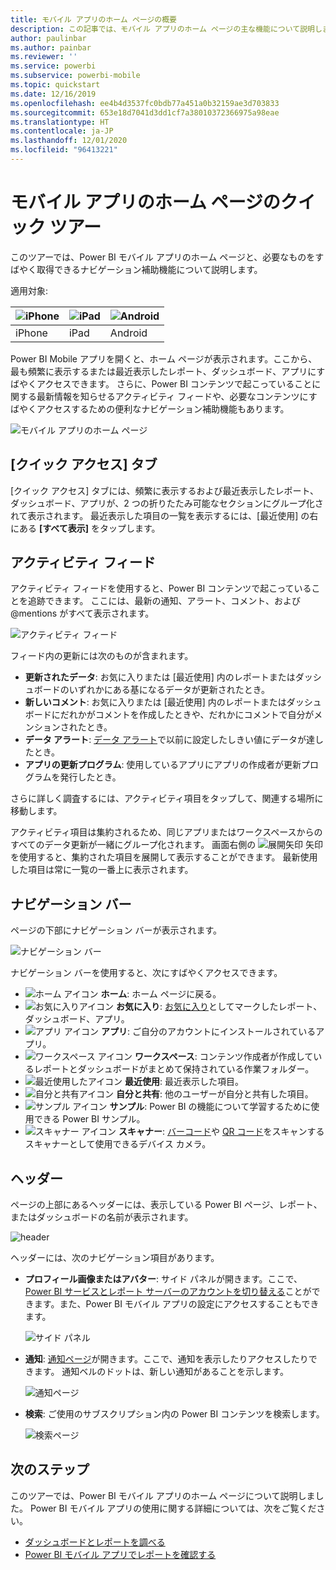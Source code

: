 ```yaml
---
title: モバイル アプリのホーム ページの概要
description: この記事では、モバイル アプリのホーム ページの主な機能について説明します。
author: paulinbar
ms.author: painbar
ms.reviewer: ''
ms.service: powerbi
ms.subservice: powerbi-mobile
ms.topic: quickstart
ms.date: 12/16/2019
ms.openlocfilehash: ee4b4d3537fc0bdb77a451a0b32159ae3d703833
ms.sourcegitcommit: 653e18d7041d3dd1cf7a38010372366975a98eae
ms.translationtype: HT
ms.contentlocale: ja-JP
ms.lasthandoff: 12/01/2020
ms.locfileid: "96413221"
---
```

# <a name="a-quick-tour-of-the-mobile-app-home-page"></a>モバイル アプリのホーム ページのクイック ツアー
このツアーでは、Power BI モバイル アプリのホーム ページと、必要なものをすばやく取得できるナビゲーション補助機能について説明します。

適用対象:

| ![iPhone](./media/mobile-apps-quickstart-view-dashboard-report/iphone-logo-30-px.png) | ![iPad](./media/mobile-apps-quickstart-view-dashboard-report/ipad-logo-30-px.png) | ![Android](./media/mobile-apps-quickstart-view-dashboard-report/android-logo-30-px.png) |
|:--- |:--- |:--- |
| iPhone | iPad | Android | 

Power BI Mobile アプリを開くと、ホーム ページが表示されます。ここから、最も頻繁に表示するまたは最近表示したレポート、ダッシュボード、アプリにすばやくアクセスできます。 さらに、Power BI コンテンツで起こっていることに関する最新情報を知らせるアクティビティ フィードや、必要なコンテンツにすばやくアクセスするための便利なナビゲーション補助機能もあります。

![モバイル アプリのホーム ページ](./media/mobile-apps-home-page/powerbi-mobile-app-home.png)
 
## <a name="quick-access-tab"></a>[クイック アクセス] タブ

[クイック アクセス] タブには、頻繁に表示するおよび最近表示したレポート、ダッシュボード、アプリが、2 つの折りたたみ可能なセクションにグループ化されて表示されます。 最近表示した項目の一覧を表示するには、[最近使用] の右にある **[すべて表示]** をタップします。 

## <a name="activity-feed"></a>アクティビティ フィード

アクティビティ フィードを使用すると、Power BI コンテンツで起こっていることを追跡できます。 ここには、最新の通知、アラート、コメント、および @mentions がすべて表示されます。

![アクティビティ フィード](./media/mobile-apps-home-page/powerbi-mobile-app-activity.png)

フィード内の更新には次のものが含まれます。
* **更新されたデータ**: お気に入りまたは [最近使用] 内のレポートまたはダッシュボードのいずれかにある基になるデータが更新されたとき。
* **新しいコメント**: お気に入りまたは [最近使用] 内のレポートまたはダッシュボードにだれかがコメントを作成したときや、だれかにコメントで自分がメンションされたとき。
* **データ アラート**: [データ アラート](mobile-set-data-alerts-in-the-mobile-apps.md)で以前に設定したしきい値にデータが達したとき。
* **アプリの更新プログラム**: 使用しているアプリにアプリの作成者が更新プログラムを発行したとき。

 さらに詳しく調査するには、アクティビティ項目をタップして、関連する場所に移動します。

アクティビティ項目は集約されるため、同じアプリまたはワークスペースからのすべてのデータ更新が一緒にグループ化されます。 画面右側の ![展開矢印](./media/mobile-apps-home-page/powerbi-mobile-app-expand-arrow.png) 矢印を使用すると、集約された項目を展開して表示することができます。 最新使用した項目は常に一覧の一番上に表示されます。

## <a name="navigation-bar"></a>ナビゲーション バー

ページの下部にナビゲーション バーが表示されます。

![ナビゲーション バー](./media/mobile-apps-home-page/powerbi-mobile-app-navbar.png)

ナビゲーション バーを使用すると、次にすばやくアクセスできます。

* ![ホーム アイコン](./media/mobile-apps-home-page/powerbi-mobile-app-home-icon.png) **ホーム**: ホーム ページに戻る。
* ![お気に入りアイコン](./media/mobile-apps-home-page/powerbi-mobile-app-favorites-icon.png) **お気に入り**: [お気に入り](mobile-apps-favorites.md)としてマークしたレポート、ダッシュボード、アプリ。
* ![アプリ アイコン](./media/mobile-apps-home-page/powerbi-mobile-app-apps-icon.png) **アプリ**: ご自分のアカウントにインストールされているアプリ。
* ![ワークスペース アイコン](./media/mobile-apps-home-page/powerbi-mobile-app-workspaces-icon.png) **ワークスペース**: コンテンツ作成者が作成しているレポートとダッシュボードがまとめて保持されている作業フォルダー。
* ![最近使用したアイコン](./media/mobile-apps-home-page/powerbi-mobile-app-recents-icon.png) **最近使用**: 最近表示した項目。
* ![自分と共有アイコン](./media/mobile-apps-home-page/powerbi-mobile-app-shared-with-me-icon.png) **自分と共有**: 他のユーザーが自分と共有した項目。
* ![サンプル アイコン](./media/mobile-apps-home-page/powerbi-mobile-app-samples-icon.png) **サンプル**: Power BI の機能について学習するために使用できる Power BI サンプル。
* ![スキャナー アイコン](./media/mobile-apps-home-page/powerbi-mobile-app-scanner-icon.png) **スキャナー**: [バーコード](mobile-apps-scan-barcode-iphone.md)や [QR コード](mobile-apps-qr-code.md)をスキャンするスキャナーとして使用できるデバイス カメラ。

## <a name="header"></a>ヘッダー

ページの上部にあるヘッダーには、表示している Power BI ページ、レポート、またはダッシュボードの名前が表示されます。

![header](./media/mobile-apps-home-page/powerbi-mobile-app-header.png)

ヘッダーには、次のナビゲーション項目があります。
* **プロフィール画像またはアバター**: サイド パネルが開きます。ここで、[Power BI サービスとレポート サーバーのアカウントを切り替える](mobile-app-ssrs-kpis-mobile-on-premises-reports.md)ことができます。また、Power BI モバイル アプリの設定にアクセスすることもできます。

    ![サイド パネル](./media/mobile-apps-home-page/powerbi-mobile-app-side-panel.png)

* **通知**: [通知ページ](mobile-apps-notification-center.md)が開きます。ここで、通知を表示したりアクセスしたりできます。 通知ベルのドットは、新しい通知があることを示します。

    ![通知ページ](./media/mobile-apps-home-page/powerbi-mobile-app-notifications-page.png)

* **検索**: ご使用のサブスクリプション内の Power BI コンテンツを検索します。

    ![検索ページ](./media/mobile-apps-home-page/powerbi-mobile-app-search-page.png)

## <a name="next-steps"></a>次のステップ
このツアーでは、Power BI モバイル アプリのホーム ページについて説明しました。 Power BI モバイル アプリの使用に関する詳細については、次をご覧ください。 
* [ダッシュボードとレポートを調べる](mobile-apps-quickstart-view-dashboard-report.md)
* [Power BI モバイル アプリでレポートを確認する](mobile-reports-in-the-mobile-apps.md)

